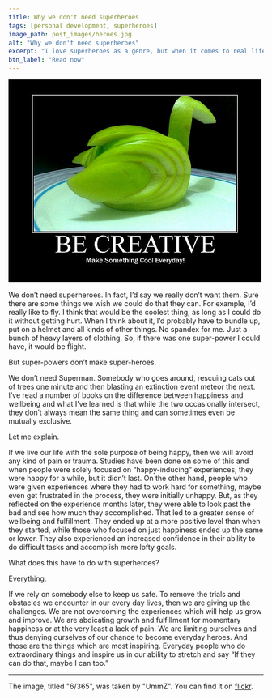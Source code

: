```yaml
---
title: Why we don't need superheroes
tags: [personal development, superheroes]
image_path: post_images/heroes.jpg
alt: "Why we don't need superheroes"
excerpt: "I love superheroes as a genre, but when it comes to real life, I think I'll take a pass."
btn_label: "Read now"
---
```

![heroes][image]

We don’t need superheroes. In fact, I’d say we really don’t want them. Sure there are some things we wish we could do that they can. For example, I’d really like to fly. I think that would be the coolest thing, as long as I could do it without getting hurt. When I think about it, I’d probably have to bundle up, put on a helmet and all kinds of other things. No spandex for me. Just a bunch of heavy layers of clothing. So, if there was one super-power I could have, it would be flight.

But super-powers don’t make super-heroes.

We don’t need Superman. Somebody who goes around, rescuing cats out of trees one minute and then blasting an extinction event meteor the next.
I’ve read a number of books on the difference between happiness and wellbeing and what I’ve learned is that while the two occasionally intersect, they don’t always mean the same thing and can sometimes even be mutually exclusive.

Let me explain.

If we live our life with the sole purpose of being happy, then we will avoid any kind of pain or trauma. Studies have been done on some of this and when people were solely focused on “happy-inducing” experiences, they were happy for a while, but it didn’t last. On the other hand, people who were given experiences where they had to work hard for something, maybe even get frustrated in the process, they were initially unhappy. But, as they reflected on the experience months later, they were able to look past the bad and see how much they accomplished. That led to a greater sense of wellbeing and fulfillment. They ended up at a more positive level than when they started, while those who focused on just happiness ended up the same or lower. They also experienced an increased confidence in their ability to do difficult tasks and accomplish more lofty goals.

What does this have to do with superheroes?

Everything.

If we rely on somebody else to keep us safe. To remove the trials and obstacles we encounter in our every day lives, then we are giving up the challenges. We are not overcoming the experiences which will help us grow and improve. We are abdicating growth and fulfillment for momentary happiness or at the very least a lack of pain. We are limiting ourselves and thus denying ourselves of our chance to become everyday heroes. And those are the things which are most inspiring. Everyday people who do extraordinary things and inspire us in our ability to stretch and say “If they can do that, maybe I can too.”

---
The image, titled "6/365", was taken by "UmmZ". You can find it on [flickr][flickr].

[image]: /images/post_images/be_like_jack.jpg
[flickr]: https://www.flickr.com/photos/34143066@N08/3825748813
